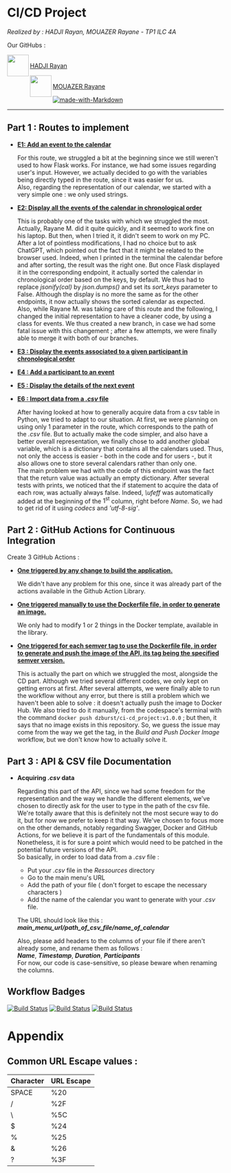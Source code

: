 # **CI/CD Project**

*Realized by : HADJI Rayan, MOUAZER Rayane - TP1 ILC 4A*

Our GitHubs : 

<a href="url"><img src="https://avatars.githubusercontent.com/u/115188188?v=4" align="left" height="50" width="50" ></a><br> [HADJI Rayan](https://github.com/DZburst)

<a href="url"><img src="https://avatars.githubusercontent.com/u/123754563?s=400&u=722c3e59b954407c8b423b7ebb8b3e3599aa0980&v=4" align="left" height="50" width="50" ></a><br> [MOUAZER Rayane](https://github.com/rayanemouazer) 

[![made-with-Markdown](https://img.shields.io/badge/Made%20with-Markdown-1f425f.svg)](http://commonmark.org)

---

## **Part 1 : Routes to implement**

* <u>**E1: Add an event to the calendar**</u>

  For this route, we struggled a bit at the beginning since we still weren't used to how Flask works. For instance, we had some issues regarding user's input. However, we actually decided to go with the variables being directly typed in the route, since it was easier for us.  
  Also, regarding the representation of our calendar, we started with a very simple one : we only used strings.

* <u>**E2: Display all the events of the calendar in chronological order**</u>

  This is probably one of the tasks with which we struggled the most. Actually, Rayane M. did it quite quickly, and it seemed to work fine on his laptop. But then, when I tried it, it didn't seem to work on my PC. After a lot of pointless modifications, I had no choice but to ask ChatGPT, which pointed out the fact that it might be related to the browser used. Indeed, when I printed in the terminal the calendar before and after sorting, the result was the right one. But once Flask displayed it in the corresponding endpoint, it actually sorted the calendar in chronological order based on the keys, by default. We thus had to replace *jsonify(cal)* by *json.dumps()* and set its *sort_keys* parameter to False. Although the display is no more the same as for the other endpoints, it now actually shows the sorted calendar as expected.  
  Also, while Rayane M. was taking care of this route and the following, I changed the initial representation to have a cleaner code, by using a class for events. We thus created a new branch, in case we had some fatal issue with this changement ; after a few attempts, we were finally able to merge it with both of our branches.

* <u>**E3 : Display the events associated to a given participant in chronological order**</u>

* <u>**E4 : Add a participant to an event**</u>

* <u>**E5 : Display the details of the next event**</u>

* <u>**E6 : Import data from a *.csv* file**</u>

  After having looked at how to generally acquire data from a csv table in Python, we tried to adapt to our situation. At first, we were planning on using only 1 parameter in the route, which corresponds to the path of the *.csv* file. But to actually make the code simpler, and also have a better overall representation, we finally chose to add another global variable, which is a dictionary that contains all the calendars used. Thus, not only the access is easier - both in the code and for users -, but it also allows one to store several calendars rather than only one.  
  The main problem we had with the code of this endpoint was the fact that the return value was actually an empty dictionary. After several tests with prints, we noticed that the if statement to acquire the data of each row, was actually always false. Indeed, *\ufeff* was automatically added at the beginning of the $1^{\text{st}}$ column, right before *Name*. So, we had to get rid of it using *codecs* and *'utf-8-sig'*.


## **Part 2 : GitHub Actions for Continuous Integration**

Create 3 GitHub Actions :  
* <u>**One triggered by any change to build the application.**</u>

  We didn't have any problem for this one, since it was already part of the actions available in the Github Action Library.

* <u>**One triggered manually to use the Dockerfile file, in order to generate an image.**</u>

  We only had to modify 1 or 2 things in the Docker template, available in the library.

* <u>**One triggered for each semver tag to use the Dockerfile file, in order to generate and push the image of the API, its tag being the specified semver version.**</u>

  This is actually the part on which we struggled the most, alongside the CD part. Although we tried several different codes, we only kept on getting errors at first. After several attempts, we were finally able to run the workflow without any error, but there is still a problem which we haven't been able to solve : it doesn't actually push the image to Docker Hub. We also tried to do it manually, from the codespace's terminal with the command `docker push dzburst/ci-cd_project:v1.0.0` ;  but then, it says that no image exists in this repository. So, we guess the issue may come from the way we get the tag, in the *Build and Push Docker Image* workflow, but we don't know how to actually solve it.

## **Part 3 : API & CSV file Documentation**

* **Acquiring *.csv* data**

  Regarding this part of the API, since we had some freedom for the representation and the way we handle the different elements, we've chosen to directly ask for the user to type in the path of the csv file. We're totally aware that this is definitely not the most secure way to do it, but for now we prefer to keep it that way. We've chosen to focus more on the other demands, notably regarding Swagger, Docker and GitHub Actions, for we believe it is part of the fundamentals of this module. Nonetheless, it is for sure a point which would need to be patched in the potential future versions of the API.  
  So basically, in order to load data from a *.csv* file :
  - Put your *.csv* file in the *Ressources* directory
  - Go to the main menu's URL
  - Add the path of your file ( don't forget to escape the necessary characters )
  - Add the name of the calendar you want to generate with your *.csv* file.

  The URL should look like this : ***main_menu_url/path_of_csv_file/name_of_calendar***

  Also, please add headers to the columns of your file if there aren't already some, and rename them as follows :  
  ***Name***, ***Timestamp***, ***Duration***, ***Participants***  
  For now, our code is case-sensitive, so please beware when renaming the columns.

## **Workflow Badges**
[![Build Status](https://github.com/DZburst/CI-CD_Project/workflows/Build%20and%20Push%20Docker%20Image/badge.svg)](https://github.com/DZburst/CI-CD_Project/actions)
[![Build Status](https://github.com/DZburst/CI-CD_Project/workflows/Docker%20Image%20CI/badge.svg)](https://github.com/DZburst/CI-CD_Project/actions)
[![Build Status](https://github.com/DZburst/CI-CD_Project/workflows/Python%20application/badge.svg)](https://github.com/DZburst/CI-CD_Project/actions)

# **Appendix**

## **Common URL Escape values :**
  
  |  Character  |  URL Escape  |
  |-------------|--------------|
  |    SPACE    |      %20     |
  |      /      |      %2F     |
  |      \      |      %5C     |
  |      $      |      %24     |
  |      %      |      %25     |
  |      &      |      %26     |
  |      ?      |      %3F     |

